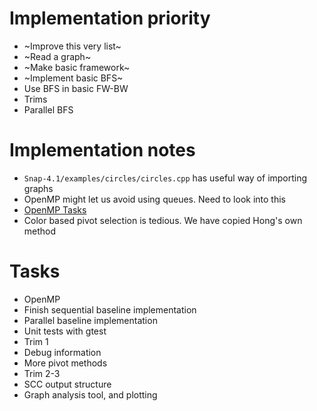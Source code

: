 # Implementation priority
* ~Improve this very list~
* ~Read a graph~
* ~Make basic framework~
* ~Implement basic BFS~
* Use BFS in basic FW-BW
* Trims
* Parallel BFS

# Implementation notes
* `Snap-4.1/examples/circles/circles.cpp` has useful way of importing graphs
* OpenMP might let us avoid using queues. Need to look into this
* [OpenMP Tasks](http://pages.tacc.utexas.edu/~eijkhout/pcse/html/omp-task.html)
* Color based pivot selection is tedious. We have copied Hong's own method

# Tasks
* OpenMP
* Finish sequential baseline implementation
* Parallel baseline implementation
* Unit tests with gtest
* Trim 1
* Debug information
* More pivot methods
* Trim 2-3
* SCC output structure
* Graph analysis tool, and plotting
